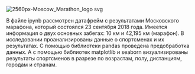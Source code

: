 ![2560px-Moscow_Marathon_logo svg](https://github.com/Lekcheto/Moscow_marathon_2018/assets/113604211/09484f2e-4e68-4246-89cf-3b51b678af55)

В файле ipynb рассмотрен датафрейм с результатами Московского марафона, который состоялся 23 сентября 2018 года. 
Имеется информация о двух основных забегах: 10 км и 42,195 км (марафон). В исследовании проанализированы данные о спортсменах и их результатах.
С помощью библиотеки pandas проведена предобработка данных. А с помощью библиотек matplotlib и seaborn визуализированы результаты спортсменов в разрезе по возрастам, полу, дистанциям, городам и странам.
